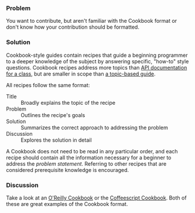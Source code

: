 ### Problem
You want to contribute, but aren't familiar with the Cookbook format or don't know
how your contribution should be formatted.

### Solution
Cookbook-style guides contain recipes that guide a beginning programmer to a deeper knowledge of the subject
by answering specific, "how-to" style questions. Cookbook recipes address more topics than
[API documentation for a class](http://docs.emberjs.com/#doc=Ember.StateManager&src=fal), but are smaller in
scope than [a topic-based guide](http://emberjs.com/guides/view_layer/).

All recipes follow the same format:

<dl>
  <dt>Title</dt>
  <dd>Broadly explains the topic of the recipe</dd>
  <dt>Problem</dt>
  <dd>Outlines the recipe's goals</dd>
  <dt>Solution</dt>
  <dd>Summarizes the correct approach to addressing the problem</dd>
  <dt>Discussion</dt>
  <dd>Explores the solution in detail</dd>
</dl>

A Cookbook does not need to be read in any particular order, and each recipe should contain all the information
necessary for a beginner to address the _problem statement_. Referring to other recipes that are considered
prerequisite knowledge is encouraged.

### Discussion
Take a look at an [O'Reilly Cookbook](http://shop.oreilly.com/category/series/cookbooks.do) or the
[Coffeescript Cookbook](http://coffeescriptcookbook.com/). Both of these are great examples of the Cookbook
format.

[api_docs_for_class]: http://docs.emberjs.com/#doc=Ember.StateManager&src=fal
[topic_based_guide]: http://emberjs.com/guides/view_layer/
[oreilly_cookbooks]: http://shop.oreilly.com/category/series/cookbooks.do
[coffeescript_cookbook]: http://coffeescriptcookbook.com/
